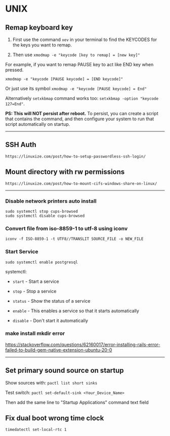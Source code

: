 # UNIX #
## Remap keyboard key ##
 1. First use the command ```xev``` in your terminal to find the KEYCODES for the keys you want to remap.
 
 2. Then use ```xmodmap -e "keycode [key to remap] = [new key]"```
 
 For example, if you want to remap PAUSE key to act like END key when pressed.
 
 ```xmodmap -e "keycode [PAUSE keycode] = [END keycode]"```
 
 Or just use its symbol ```xmodmap -e "keycode [PAUSE keycode] = End"```
 
 Alternatively ```setxkbmap``` command works too: ```setxkbmap -option "keycode 127=End"```.
 
 **PS: This will NOT persist after reboot.** To persist, you can create a script that contains the command, and then configure your system to run that script automatically on startup.

-----

## SSH Auth ##
```
https://linuxize.com/post/how-to-setup-passwordless-ssh-login/
```

## Mount directory with rw permissions ##
```
https://linuxize.com/post/how-to-mount-cifs-windows-share-on-linux/
```

------------

### Disable network printers auto install ###
```
sudo systemctl stop cups-browsed
sudo systemctl disable cups-browsed
```

### Convert file from iso-8859-1 to utf-8 using iconv ###
```iconv -f ISO-8859-1 -t UTF8//TRANSLIT SOURCE_FILE -o NEW_FILE```

### Start Service ###
```
sudo systemctl enable postgresql
```

systemctl:

- ```start``` - Start a service

- ```stop``` - Stop a service

- ```status``` - Show the status of a service

- ```enable``` - This enables a service so that it starts automatically

- ```disable``` - Don't start it automatically


### make install mkdir error
https://stackoverflow.com/questions/62160017/error-installing-rails-error-failed-to-build-gem-native-extension-ubuntu-20-0

----------------

## Set primary sound source on startup
Show sources with: ```pactl list short sinks```

Test switch: ```pactl set-default-sink <Your_Device_Name>```

Then add the same line to "Startup Applications" command text field

## Fix dual boot wrong time clock
```timedatectl set-local-rtc 1```
